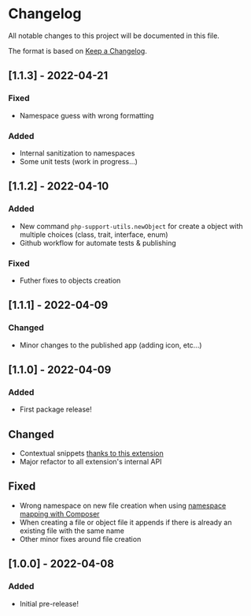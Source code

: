 # Changelog

All notable changes to this project will be documented in this file.

The format is based on [Keep a Changelog](https://keepachangelog.com/en/1.0.0/).

## [1.1.3] - 2022-04-21

### Fixed

- Namespace guess with wrong formatting

### Added

- Internal sanitization to namespaces
- Some unit tests (work in progress...)

## [1.1.2] - 2022-04-10

### Added

- New command `php-support-utils.newObject` for create a object with multiple choices (class, trait, interface, enum)
- Github workflow for automate tests & publishing

### Fixed

- Futher fixes to objects creation

## [1.1.1] - 2022-04-09

### Changed

- Minor changes to the published app (adding icon, etc...)

## [1.1.0] - 2022-04-09

### Added

- First package release!

## Changed

- Contextual snippets [thanks to this extension](https://marketplace.visualstudio.com/items?itemName=brpaz.contextual-snips)
- Major refactor to all extension's internal API

## Fixed

- Wrong namespace on new file creation when using [namespace mapping with Composer](https://getcomposer.org/doc/04-schema.md#autoload)
- When creating a file or object file it appends if there is already an existing file with the same name
- Other minor fixes around file creation

## [1.0.0] - 2022-04-08

### Added

- Initial pre-release! 